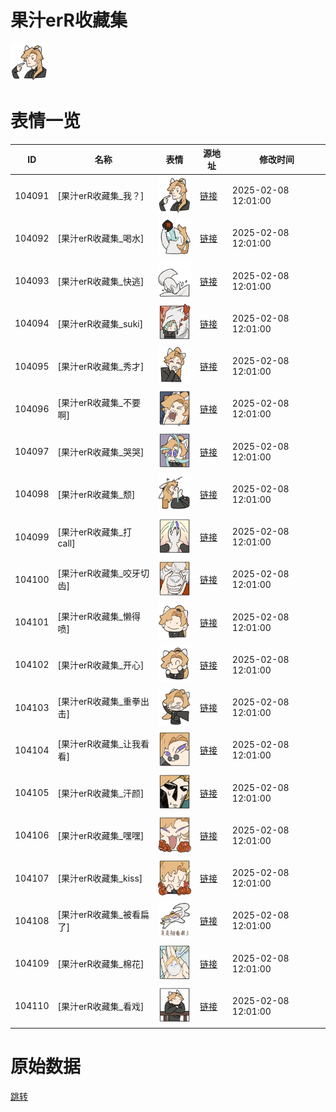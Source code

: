 # 果汁erR收藏集

<img src="./cover.png" height="60" alt="cover" />

# 表情一览

|ID|名称|表情|源地址|修改时间|
|----|----|----|----|----|
|104091|[果汁erR收藏集_我？]|<img src="./pic/104091_%5B果汁erR收藏集_我？%5D.png" height="60" alt="我？"/>|[链接](https://i0.hdslb.com/bfs/garb/d277f92d5f6426245a53f9eda340e52d32c6b80e.png)|2025-02-08 12:01:00|
|104092|[果汁erR收藏集_喝水]|<img src="./pic/104092_%5B果汁erR收藏集_喝水%5D.png" height="60" alt="喝水"/>|[链接](https://i0.hdslb.com/bfs/garb/e5ab3d324c8a069e43ebdfc5e37b9779ab42d3bb.png)|2025-02-08 12:01:00|
|104093|[果汁erR收藏集_快逃]|<img src="./pic/104093_%5B果汁erR收藏集_快逃%5D.png" height="60" alt="快逃"/>|[链接](https://i0.hdslb.com/bfs/garb/d65338e3795a39bc35a072ca73a2ecb54375dc4b.png)|2025-02-08 12:01:00|
|104094|[果汁erR收藏集_suki]|<img src="./pic/104094_%5B果汁erR收藏集_suki%5D.png" height="60" alt="suki"/>|[链接](https://i0.hdslb.com/bfs/garb/f1d3145c2e34656c434b9167a7f30d1d0bafae77.png)|2025-02-08 12:01:00|
|104095|[果汁erR收藏集_秀才]|<img src="./pic/104095_%5B果汁erR收藏集_秀才%5D.png" height="60" alt="秀才"/>|[链接](https://i0.hdslb.com/bfs/garb/b426f390b9a7031c8206c9347fdfd4ce41d0ec2b.png)|2025-02-08 12:01:00|
|104096|[果汁erR收藏集_不要啊]|<img src="./pic/104096_%5B果汁erR收藏集_不要啊%5D.png" height="60" alt="不要啊"/>|[链接](https://i0.hdslb.com/bfs/garb/aae9678a67808370adcb5e8982ca4994fae8da7b.png)|2025-02-08 12:01:00|
|104097|[果汁erR收藏集_哭哭]|<img src="./pic/104097_%5B果汁erR收藏集_哭哭%5D.png" height="60" alt="哭哭"/>|[链接](https://i0.hdslb.com/bfs/garb/2a7c9bdbfa45d919e8798d2d1c32b91dcceba07d.png)|2025-02-08 12:01:00|
|104098|[果汁erR收藏集_颓]|<img src="./pic/104098_%5B果汁erR收藏集_颓%5D.png" height="60" alt="颓"/>|[链接](https://i0.hdslb.com/bfs/garb/3fb827bf4d0fc5ab3f497eea652fdf9385a962ca.png)|2025-02-08 12:01:00|
|104099|[果汁erR收藏集_打call]|<img src="./pic/104099_%5B果汁erR收藏集_打call%5D.png" height="60" alt="打call"/>|[链接](https://i0.hdslb.com/bfs/garb/5d2008a95010c1587ffe58474fcb080792735979.png)|2025-02-08 12:01:00|
|104100|[果汁erR收藏集_咬牙切齿]|<img src="./pic/104100_%5B果汁erR收藏集_咬牙切齿%5D.png" height="60" alt="咬牙切齿"/>|[链接](https://i0.hdslb.com/bfs/garb/8b7093b2e98437fba6a9477e699afe4363920ba8.png)|2025-02-08 12:01:00|
|104101|[果汁erR收藏集_懒得喷]|<img src="./pic/104101_%5B果汁erR收藏集_懒得喷%5D.png" height="60" alt="懒得喷"/>|[链接](https://i0.hdslb.com/bfs/garb/ba8970f586ed286c73bedf498e8a66cd0bd250bb.png)|2025-02-08 12:01:00|
|104102|[果汁erR收藏集_开心]|<img src="./pic/104102_%5B果汁erR收藏集_开心%5D.png" height="60" alt="开心"/>|[链接](https://i0.hdslb.com/bfs/garb/5c7feff4f60040820d5078bc92ada20f0a06c512.png)|2025-02-08 12:01:00|
|104103|[果汁erR收藏集_重拳出击]|<img src="./pic/104103_%5B果汁erR收藏集_重拳出击%5D.png" height="60" alt="重拳出击"/>|[链接](https://i0.hdslb.com/bfs/garb/4b7f918050ae714dafd23d06cae49c82a74018d8.png)|2025-02-08 12:01:00|
|104104|[果汁erR收藏集_让我看看]|<img src="./pic/104104_%5B果汁erR收藏集_让我看看%5D.png" height="60" alt="让我看看"/>|[链接](https://i0.hdslb.com/bfs/garb/f260c51ab2ed4325929a307e258b7392487575a5.png)|2025-02-08 12:01:00|
|104105|[果汁erR收藏集_汗颜]|<img src="./pic/104105_%5B果汁erR收藏集_汗颜%5D.png" height="60" alt="汗颜"/>|[链接](https://i0.hdslb.com/bfs/garb/bf1bd9156df8ef1b2f57dc236be59d7695c71479.png)|2025-02-08 12:01:00|
|104106|[果汁erR收藏集_嘿嘿]|<img src="./pic/104106_%5B果汁erR收藏集_嘿嘿%5D.png" height="60" alt="嘿嘿"/>|[链接](https://i0.hdslb.com/bfs/garb/d0c0b3fcac777adbf02f8d99c63cc3a5083505e4.png)|2025-02-08 12:01:00|
|104107|[果汁erR收藏集_kiss]|<img src="./pic/104107_%5B果汁erR收藏集_kiss%5D.png" height="60" alt="kiss"/>|[链接](https://i0.hdslb.com/bfs/garb/12a3c64d676c42efa5a3a07d42a32fd87760cbdf.png)|2025-02-08 12:01:00|
|104108|[果汁erR收藏集_被看扁了]|<img src="./pic/104108_%5B果汁erR收藏集_被看扁了%5D.png" height="60" alt="被看扁了"/>|[链接](https://i0.hdslb.com/bfs/garb/97a108ba9e2d52628601cfa5c29a963604fec4b1.png)|2025-02-08 12:01:00|
|104109|[果汁erR收藏集_棉花]|<img src="./pic/104109_%5B果汁erR收藏集_棉花%5D.png" height="60" alt="棉花"/>|[链接](https://i0.hdslb.com/bfs/garb/1009ad7458f76ebea3ef9a90cede1469c3fa8e7f.png)|2025-02-08 12:01:00|
|104110|[果汁erR收藏集_看戏]|<img src="./pic/104110_%5B果汁erR收藏集_看戏%5D.png" height="60" alt="看戏"/>|[链接](https://i0.hdslb.com/bfs/garb/dd9470f5cce113372f0c1bacce67b5a5f10bde20.png)|2025-02-08 12:01:00|

# 原始数据

[跳转](./raw.json)

